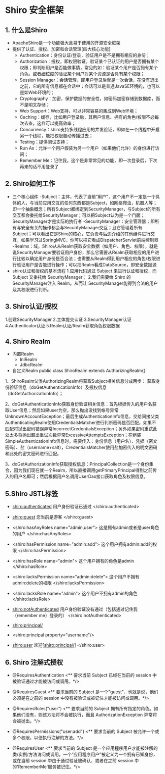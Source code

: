 # Shiro 安全框架

## 1. 什么是Shiro
- ApacheShiro是一个功能强大且易于使用的开源安全框架
- 提供了认证、授权、加密和会话管理[四大核心功能]
   - Authentication：身份认证/登录，验证用户是不是拥有相应的身份；
   - Authorization：授权，即权限验证，验证某个已认证的用户是否拥有某个权限；即判断用户是否能做事情，常见的如：验证某个用户是否拥有某个角色。或者细粒度的验证某个用户对某个资源是否具有某个权限；
   - Session Manager：会话管理，即用户登录后就是一次会话，在没有退出之前，它的所有信息都在会话中；会话可以是普通JavaSE环境的，也可以是如Web环境的；
   - Cryptography：加密，保护数据的安全性，如密码加密存储到数据库，而不是明文存储；
   - Web Support：Web支持，可以非常容易的集成到Web环境；
   - Caching：缓存，比如用户登录后，其用户信息、拥有的角色/权限不必每次去查，这样可以提高效率；
   - Concurrency：shiro支持多线程应用的并发验证，即如在一个线程中开启另一个线程，能把权限自动传播过去；
   - Testing：提供测试支持；
   - Run As：允许一个用户假装为另一个用户（如果他们允许）的身份进行访问；
   - Remember Me：记住我，这个是非常常见的功能，即一次登录后，下次再来的话不用登录了
    
## 2. Shiro如何工作
- 三个核心组件
   -Subject：主体，代表了当前“用户”，这个用户不一定是一个具体的人，与当前应用交互的任何东西都是Subject，如网络爬虫，机器人等；即一个抽象概念；所有Subject都绑定到SecurityManager，与Subject的所有交互都会委托给SecurityManager；可以把Subject认为是一个门面；SecurityManager才是实际的执行者
   -SecurityManager：安全管理器；即所有与安全有关的操作都会与SecurityManager交互；且它管理着所有Subject；可以看出它是Shiro的核心，它负责与后边介绍的其他组件进行交互，如果学习过SpringMVC，你可以把它看成DispatcherServlet前端控制器
   -Realms：域，Shiro从从Realm获取安全数据（如用户、角色、权限），就是说SecurityManager要验证用户身份，那么它需要从Realm获取相应的用户进行比较以确定用户身份是否合法；也需要从Realm得到用户相应的角色/权限进行验证用户是否能进行操作；可以把Realm看成DataSource，即安全数据源
- shiro认证和授权的基本流程
1.应用代码通过 Subject 来进行认证和授权，而 Subject 又委托给 SecurityManager；
2.我们需要给 Shiro 的 SecurityManager注入 Realm，从而让 SecurityManager能得到合法的用户及其权限进行判断。

## 3. Shiro认证/授权
1.创建SecurityManager
2.主体提交认证
3.SecurityManager认证
4.Authenticator认证
5.Realm认证/Realm获取角色权限数据

## 4. Shiro Realm
- 内置Realm
   - IniRealm
   - JdbcRealm
- 自定义Realm
public class ShiroRealm extends AuthorizingRealm{}

1、ShiroRealm父类AuthorizingRealm将获取Subject相关信息分成两步：
获取身份验证信息（doGetAuthenticationInfo）及授权信息（doGetAuthorizationInfo）；

2、doGetAuthenticationInfo获取身份验证相关信息：首先根据传入的用户名获取User信息；然后如果user为空，那么抛出没找到帐号异常UnknownAccountException；最后生成AuthenticationInfo信息，交给间接父类AuthenticatingRealm使用CredentialsMatcher进行判断密码是否匹配，如果不匹配将抛出密码错误异常IncorrectCredentialsException；另外如果密码重试此处太多将抛出超出重试次数异常ExcessiveAttemptsException；在组装SimpleAuthenticationInfo信息时，需要传入：身份信息（用户名）、凭据（密文密码）、盐（username+salt），CredentialsMatcher使用盐加密传入的明文密码和此处的密文密码进行匹配。

3、doGetAuthorizationInfo获取授权信息：PrincipalCollection是一个身份集合，因为我们现在就一个Realm，所以直接调用getPrimaryPrincipal得到之前传入的用户名即可；然后根据用户名调用UserDao接口获取角色及权限信息。


## 5.Shiro JSTL标签
- <shiro:authenticated>
	<label>用户身份验证已通过</label>
</shiro:authenticated>

- <shiro:guest>
	<label>您当前是游客</label>
</shiro:guest>

- <shiro:hasAnyRoles name="admin,user">
	<label>这是拥有admin或者是user角色的用户</label>
</shiro:hasAnyRoles>

- <shiro:hasPermission name="admin:add">
	<label>这个用户拥有admin:add的权限</label>
</shiro:hasPermission>

- <shiro:hasRole name="admin">
	<label>这个用户拥有的角色是admin</label>
</shiro:hasRole>

- <shiro:lacksPermission name="admin:delete">
	<label>这个用户不拥有admin:delete的权限</label>
</shiro:lacksPermission>

- <shiro:lacksRole name="admin">
	<label>这个用户不拥有admin的角色</label>
</shiro:lacksRole>

- <shiro:notAuthenticated>
	<label>用户身份验证没有通过（包括通过记住我（remember me）登录的） </label>
</shiro:notAuthenticated>

- <shiro:principal/>
<!--表示用户的身份-->
<!--取值取的是你登录的时候，在Realm 实现类中的new SimpleAuthenticationInfo(第一个参数,....) 放的第一个参数-->
<!--如果第一个放的是username或者是一个值 ，那么就可以直接用-->

- <shiro:principal property="username"/>
<!--如果第一个参数放的是对象，比如放User 对象。那么如果要取其中某一个值，可以通过property属性来指定-->

- <shiro:user>
	<label>欢迎[<shiro:principal/>]</label>
</shiro:user>
<!--只有已经登录（包含通过记住我（remember me）登录的）的用户才可以看到标签内的内容；一般和标签shiro:principal一起用，来做显示用户的名称-->

## 6. Shiro 注解式授权
- @RequiresAuthentication
<** 要求当前 Subject 已经在当前的 session 中被验证通过才能被访问或调用。*/>

- @RequiresGuest
<** 要求当前的 Subject 是一个"guest"，也就是说，他们必须是在之前的 session 中没有被验证或被记住才能被访问或调用。*/>

- @RequiresRoles("user")
<** 要求当前的 Subject 拥有所有指定的角色。如果他们没有，则该方法将不会被执行，而且 AuthorizationException 异常将会被抛出。*/>

- @RequiresPermissions("user:add")
<** 要求当前的 Subject 被允许一个或多个权限，以便执行注解的方法。*/>

- @RequiresUser
<** 要求当前的 Subject 是一个应用程序用户才能被注解的类/实例/方法访问或调用。一个“应用程序用户”被定义为一个拥有已知身份，或在当前 session 中由于通过验证被确认，或者在之前 session 中的'RememberMe'服务被记住。*/>




